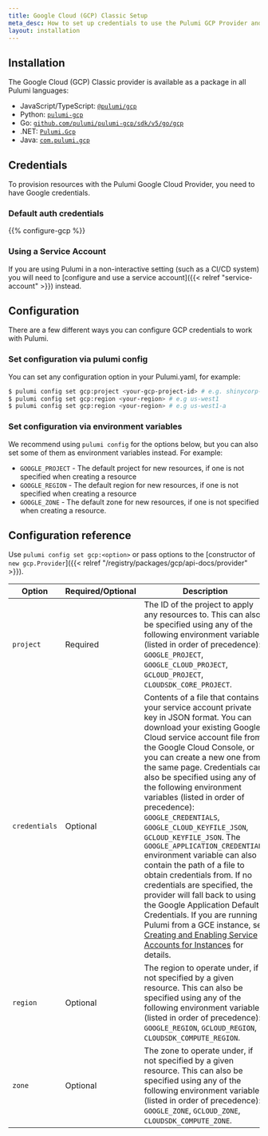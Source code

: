 ```yaml
---
title: Google Cloud (GCP) Classic Setup
meta_desc: How to set up credentials to use the Pulumi GCP Provider and choose configuration options to tailor the provider to suit your use case.
layout: installation
---
```


## Installation

The Google Cloud (GCP) Classic provider is available as a package in all Pulumi languages:

* JavaScript/TypeScript: [`@pulumi/gcp`](https://www.npmjs.com/package/@pulumi/gcp)
* Python: [`pulumi-gcp`](https://pypi.org/project/pulumi-gcp/)
* Go: [`github.com/pulumi/pulumi-gcp/sdk/v5/go/gcp`](https://github.com/pulumi/pulumi-gcp)
* .NET: [`Pulumi.Gcp`](https://www.nuget.org/packages/Pulumi.Gcp)
* Java: [`com.pulumi.gcp`](https://search.maven.org/search?q=com.pulumi.gcp)

## Credentials

To provision resources with the Pulumi Google Cloud Provider, you need to have Google credentials.

### Default auth credentials

{{% configure-gcp %}}

### Using a Service Account

If you are using Pulumi in a non-interactive setting (such as a CI/CD system) you will need to [configure and use a service account]({{< relref "service-account" >}}) instead.

## Configuration

There are a few different ways you can configure GCP credentials to work with Pulumi.

### Set configuration via pulumi config

You can set any configuration option in your Pulumi.yaml, for example:

```bash
$ pulumi config set gcp:project <your-gcp-project-id> # e.g. shinycorp-prod
$ pulumi config set gcp:region <your-region> # e.g us-west1
$ pulumi config set gcp:region <your-region> # e.g us-west1-a
```

### Set configuration via environment variables

We recommend using `pulumi config` for the options below, but you can also set some of them as environment variables instead.
For example:

* `GOOGLE_PROJECT` - The default project for new resources, if one is not specified when creating a resource
* `GOOGLE_REGION` - The default region for new resources, if one is not specified when creating a resource
* `GOOGLE_ZONE` - The default zone for new resources, if one is not specified when creating a resource.


## Configuration reference

Use `pulumi config set gcp:<option>` or pass options to the [constructor of `new gcp.Provider`]({{< relref "/registry/packages/gcp/api-docs/provider" >}}).

| Option        | Required/Optional | Description                                                                                                                                                                                                                                                                                                                                                                                                                                                                                                                                                                                                                                                                                                                                                                                                                                                                                   |
|---------------|-------------------|-----------------------------------------------------------------------------------------------------------------------------------------------------------------------------------------------------------------------------------------------------------------------------------------------------------------------------------------------------------------------------------------------------------------------------------------------------------------------------------------------------------------------------------------------------------------------------------------------------------------------------------------------------------------------------------------------------------------------------------------------------------------------------------------------------------------------------------------------------------------------------------------------|
| `project`     | Required          | The ID of the project to apply any resources to. This can also be specified using any of the following environment variables (listed in order of precedence): `GOOGLE_PROJECT`, `GOOGLE_CLOUD_PROJECT`, `GCLOUD_PROJECT`, `CLOUDSDK_CORE_PROJECT`.                                                                                                                                                                                                                                                                                                                                                                                                                                                                                                                                                                                                                                            |
| `credentials` | Optional          | Contents of a file that contains your service account private key in JSON format. You can download your existing Google Cloud service account file from the Google Cloud Console, or you can create a new one from the same page. Credentials can also be specified using any of the following environment variables (listed in order of precedence): `GOOGLE_CREDENTIALS`, `GOOGLE_CLOUD_KEYFILE_JSON`, `GCLOUD_KEYFILE_JSON`. The `GOOGLE_APPLICATION_CREDENTIALS` environment variable can also contain the path of a file to obtain credentials from. If no credentials are specified, the provider will fall back to using the Google Application Default Credentials. If you are running Pulumi from a GCE instance, see [Creating and Enabling Service Accounts for Instances](https://cloud.google.com/compute/docs/access/create-enable-service-accounts-for-instances) for details. |
| `region`      | Optional          | The region to operate under, if not specified by a given resource. This can also be specified using any of the following environment variables (listed in order of precedence): `GOOGLE_REGION`, `GCLOUD_REGION`, `CLOUDSDK_COMPUTE_REGION`.                                                                                                                                                                                                                                                                                                                                                                                                                                                                                                                                                                                                                                                  |
| `zone`        | Optional          | The zone to operate under, if not specified by a given resource.  This can also be specified using any of the following environment variables (listed in order of precedence): `GOOGLE_ZONE`, `GCLOUD_ZONE`, `CLOUDSDK_COMPUTE_ZONE`.                                                                                                                                                                                                                                                                                                                                                                                                                                                                                                                                                                                                                                                         |

